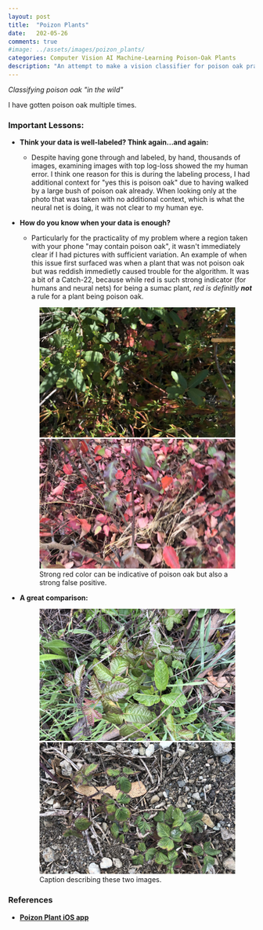 ```yaml
---
layout: post
title:  "Poizon Plants"
date:   202-05-26
comments: true
#image: ../assets/images/poizon_plants/
categories: Computer Vision AI Machine-Learning Poison-Oak Plants
description: "An attempt to make a vision classifier for poison oak practical."
---
```

*Classifying poison oak "in the wild"*


I have gotten poison oak multiple times. 


### Important Lessons:
* **Think your data is well-labeled? Think again...and again:** 
    * Despite having gone through and labeled, by hand, thousands of images, examining images with top log-loss showed the my human error. I think one reason for this is during the labeling process, I had additional context for "yes this is poison oak" due to having walked by a large bush of poison oak already. When looking only at the photo that was taken with no additional context, which is what the neural net is doing, it was not clear to my human eye.
* **How do you know when your data is enough?**
    * Particularly for the practicality of my problem where a region taken with your phone "may contain poison oak", it wasn't immediately clear if I had pictures with sufficient variation. An example of when this issue first surfaced was when a plant that was not poison oak but was reddish immedietly caused trouble for the algorithm. It was a bit of a Catch-22, because while red is such strong indicator (for humans and neural nets) for being a sumac plant, *red is definitly **not*** a rule for a plant being poison oak.
    <figure class="half">
    <a href="/assets/images/poizon_plants/IMG_2268.jpg"><img src="/assets/images/poizon_plants/IMG_2268.jpg" style="width:100%;height:90%"></a>
    <a href="/assets/images/poizon_plants/IMG_3408.jpg"><img src="/assets/images/poizon_plants/IMG_3408.jpg" style="width:100%;height:90%"></a>
    <figcaption>Strong red color can be indicative of poison oak but also a strong false positive.</figcaption>
    </figure>

* **A great comparison:**
    <figure class="half">
        <a href="/assets/images/poizon_plants/IMG_4273.jpg" ><img src="/assets/images/poizon_plants/IMG_4273.jpg"  ></a>
        <a href="/assets/images/poizon_plants/IMG_4274.jpg"><img src="/assets/images/poizon_plants/IMG_4274.jpg"  ></a>
        <figcaption>Caption describing these two images.</figcaption>
    </figure>

### References
* **[Poizon Plant iOS app](https://apps.apple.com/us/app/poizon-plant/id1475980295 "Link to iOS App")**